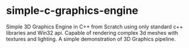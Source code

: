 # simple-c-graphics-engine

Simple 3D Graphics Engine in C++ from Scratch using only standard c++ libraries and Win32 api.
Capable of rendering complex 3d meshes with textures and lighting.
A simple demonstration of 3D Graphics pipeline.
